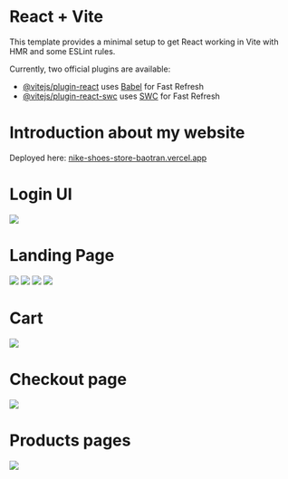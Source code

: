 # React + Vite

This template provides a minimal setup to get React working in Vite with HMR and some ESLint rules.

Currently, two official plugins are available:

- [@vitejs/plugin-react](https://github.com/vitejs/vite-plugin-react/blob/main/packages/plugin-react/README.md) uses [Babel](https://babeljs.io/) for Fast Refresh
- [@vitejs/plugin-react-swc](https://github.com/vitejs/vite-plugin-react-swc) uses [SWC](https://swc.rs/) for Fast Refresh

# Introduction about my website

Deployed here: <a href="https://nike-shoes-store-baotran.vercel.app/">nike-shoes-store-baotran.vercel.app</a>

# Login UI

<img src="https://res.cloudinary.com/boyplunger128/image/upload/v1695799676/shoes8_txp5lz.png" />

# Landing Page

<img src="https://res.cloudinary.com/boyplunger128/image/upload/v1695799680/shoes_bibt0d.png"/>
<img src="https://res.cloudinary.com/boyplunger128/image/upload/v1695799681/shoes1_flx2mt.png"/>
<img src="https://res.cloudinary.com/boyplunger128/image/upload/v1695799681/shoes3_mvctdf.png"/>
<img src="https://res.cloudinary.com/boyplunger128/image/upload/v1695799681/shoes4_zbpekp.png"/>

# Cart

<img src="https://res.cloudinary.com/boyplunger128/image/upload/v1695799682/shoes5_tf1qcn.png"/>

# Checkout page

<img src="https://res.cloudinary.com/boyplunger128/image/upload/v1695799675/shoes6_i4hiv3.png"/>

# Products pages

<img src="https://res.cloudinary.com/boyplunger128/image/upload/v1695799676/shoes7_b1sjf0.png" />



